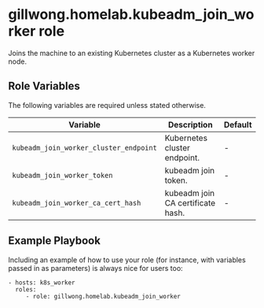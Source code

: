 gillwong.homelab.kubeadm_join_worker role
=========

Joins the machine to an existing Kubernetes cluster as a Kubernetes worker node.

Role Variables
--------------

The following variables are required unless stated otherwise.

| Variable | Description | Default |
| -- | -- | -- |
| `kubeadm_join_worker_cluster_endpoint` | Kubernetes cluster endpoint. | - |
| `kubeadm_join_worker_token` | kubeadm join token. | - |
| `kubeadm_join_worker_ca_cert_hash` | kubeadm join CA certificate hash. | - |

Example Playbook
----------------

Including an example of how to use your role (for instance, with variables passed in as parameters) is always nice for users too:

    - hosts: k8s_worker
      roles:
         - role: gillwong.homelab.kubeadm_join_worker
